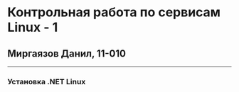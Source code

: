 # Контрольная работа по сервисам Linux - 1
## Миргаязов Данил, 11-010
___
### Установка .NET Linux

